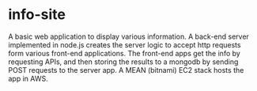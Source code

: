# info-site
A basic web application to display various information. 
A back-end server implemented in node.js creates the server logic to accept http requests form various front-end applications.
The front-end apps get the info by requesting APIs, and then storing the results to a mongodb by sending POST requests to the 
server app. 
A MEAN (bitnami) EC2 stack hosts the app in AWS. 
